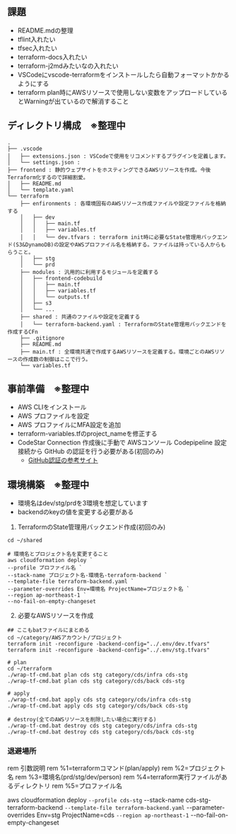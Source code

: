 ## 課題
- README.mdの整理
- tflint入れたい
- tfsec入れたい
- terraform-docs入れたい
- terraform-j2mdみたいなの入れたい
- VSCodeにvscode-terraformをインストールしたら自動フォーマットかかるようにする
- terraform plan時にAWSリソースで使用しない変数をアップロードしているとWarningが出ているので解消すること

## ディレクトリ構成　※整理中
```
.
├── .vscode
│   ├── extensions.json : VSCodeで使用をリコメンドするプラグインを定義します。
│   └── settings.json : 
├── frontend : 静的ウェブサイトをホスティングできるAWSリソースを作成。今後Terraform化するので詳細割愛。
│   ├── README.md
│   └── template.yaml 
└── terraform
    ├── enfironments : 各環境固有のAWSリソース作成ファイルや設定ファイルを格納する
    │   ├── dev
    │   │   ├── main.tf
    │   │   ├── variables.tf
    │   │   └── dev.tfvars : terraform init時に必要なState管理用バックエンド(S3&DynamoDB)の設定やAWSプロファイル名を格納する。ファイルは持っている人からもらうこと。
    │   ├── stg
    │   └── prd
    ├── modules : 汎用的に利用するモジュールを定義する
    │   ├── frontend-codebuild
    │   │   ├── main.tf
    │   │   ├── variables.tf
    │   │   └── outputs.tf
    │   ├── s3
    │   └── ...
    ├── shared : 共通のファイルや設定を定義する
    │   └── terraform-backend.yaml : TerraformのState管理用バックエンドを作成するCFn
    ├── .gitignore
    ├── README.md
    ├── main.tf : 全環境共通で作成するAWSリソースを定義する。環境ごとのAWSリソースの作成数の制御はここで行う。
    └── variables.tf

```

## 事前準備　※整理中
- AWS CLIをインストール
- AWS プロファイルを設定
- AWS プロファイルにMFA設定を追加
- terraform-variables.tfのproject_nameを修正する
- CodeStar Connection 作成後に手動で AWSコンソール Codepipeline 設定 接続から GitHub の認証を行う必要がある(初回のみ)
  - [GitHub認証の参考サイト](https://zenn.dev/taroman_zenn/articles/4007a33384c6ad)

## 環境構築　※整理中
- 環境名はdev/stg/prdを3環境を想定しています
- backendのkeyの値を変更する必要がある

1. TerraformのState管理用バックエンド作成(初回のみ)
```
cd ~/shared

# 環境名とプロジェクト名を変更すること
aws cloudformation deploy `
--profile プロファイル名 `
--stack-name プロジェクト名-環境名-terraform-backend `
--template-file terraform-backend.yaml `
--parameter-overrides Env=環境名 ProjectName=プロジェクト名 `
--region ap-northeast-1 `
--no-fail-on-empty-changeset
```

2. 必要なAWSリソースを作成
```
## ここもbatファイルにまとめる
cd ~/category/AWSアカウント/プロジェクト
terraform init -reconfigure -backend-config="../.env/dev.tfvars"
terraform init -reconfigure -backend-config="../.env/stg.tfvars"

# plan
cd ~/terraform
./wrap-tf-cmd.bat plan cds stg category/cds/infra cds-stg
./wrap-tf-cmd.bat plan cds stg category/cds/back cds-stg

# apply
./wrap-tf-cmd.bat apply cds stg category/cds/infra cds-stg
./wrap-tf-cmd.bat apply cds stg category/cds/back cds-stg

# destroy(全てのAWSリソースを削除したい場合に実行する)
./wrap-tf-cmd.bat destroy cds stg category/cds/infra cds-stg
./wrap-tf-cmd.bat destroy cds stg category/cds/back cds-stg

```


### 退避場所
rem 引数説明
rem %1=terraformコマンド(plan/apply)
rem %2=プロジェクト名
rem %3=環境名(prd/stg/dev/person)
rem %4=terraform実行ファイルがあるディレクトリ
rem %5=プロファイル名

aws cloudformation deploy `
--profile cds-stg `
--stack-name cds-stg-terraform-backend `
--template-file terraform-backend.yaml `
--parameter-overrides Env=stg ProjectName=cds `
--region ap-northeast-1 `
--no-fail-on-empty-changeset